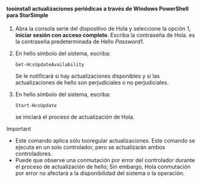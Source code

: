 <!--author=SharS last changed: 11/18/16-->

#### <a name="tooinstall-regular-updates-via-windows-powershell-for-storsimple"></a>tooinstall actualizaciones periódicas a través de Windows PowerShell para StorSimple
1. Abra la consola serie del dispositivo de Hola y seleccione la opción 1, **iniciar sesión con acceso completo**. Escriba la contraseña de Hola. es la contraseña predeterminada de Hello *Password1*. 
2. En hello símbolo del sistema, escriba:
   
     `Get-HcsUpdateAvailability`
   
    Se le notificará si hay actualizaciones disponibles y si las actualizaciones de hello son perjudiciales o no perjudiciales.
3. En hello símbolo del sistema, escriba:
   
     `Start-HcsUpdate`
   
    se iniciará el proceso de actualización de Hola.

> [!IMPORTANT]
> * Este comando aplica sólo tooregular actualizaciones. Este comando se ejecuta en un solo controlador, pero se actualizarán ambos controladores. 
> * Puede que observe una conmutación por error del controlador durante el proceso de actualización de hello; Sin embargo, Hola conmutación por error no afectará a la disponibilidad del sistema o la operación.
> 
> 

